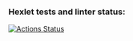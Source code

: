 ### Hexlet tests and linter status:
[![Actions Status](https://github.com/SergeiYakimovich/java-project-73/workflows/hexlet-check/badge.svg)](https://github.com/SergeiYakimovich/java-project-73/actions)


